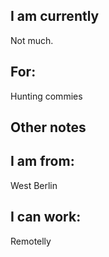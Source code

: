 ## I am currently

Not much. 

## For: 

Hunting commies

## Other notes

## I am from: 

West Berlin

## I can work: 

Remotelly 








